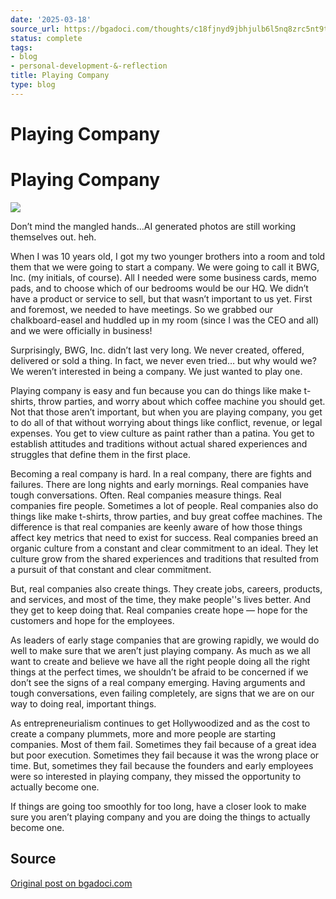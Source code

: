 ```yaml
---
date: '2025-03-18'
source_url: https://bgadoci.com/thoughts/c18fjnyd9jbhjulb6l5nq8zrc5nt9t
status: complete
tags:
- blog
- personal-development-&-reflection
title: Playing Company
type: blog
---
```


# Playing Company

# Playing Company

![](images/large_playing_company_6b9d429ca6.png)

Don’t mind the mangled hands…AI generated photos are still working themselves out. heh.

When I was 10 years old, I got my two younger brothers into a room and told them that we were going to start a company. We were going to call it BWG, Inc. (my initials, of course). All I needed were some business cards, memo pads, and to choose which of our bedrooms would be our HQ. We didn’t have a product or service to sell, but that wasn’t important to us yet. First and foremost, we needed to have meetings. So we grabbed our chalkboard-easel and huddled up in my room (since I was the CEO and all) and we were officially in business!

Surprisingly, BWG, Inc. didn’t last very long. We never created, offered, delivered or sold a thing. In fact, we never even tried… but why would we? We weren’t interested in being a company. We just wanted to play one.

Playing company is easy and fun because you can do things like make t-shirts, throw parties, and worry about which coffee machine you should get. Not that those aren’t important, but when you are playing company, you get to do all of that without worrying about things like conflict, revenue, or legal expenses. You get to view culture as paint rather than a patina. You get to establish attitudes and traditions without actual shared experiences and struggles that define them in the first place.

Becoming a real company is hard. In a real company, there are fights and failures. There are long nights and early mornings. Real companies have tough conversations. Often. Real companies measure things. Real companies fire people. Sometimes a lot of people. Real companies also do things like make t-shirts, throw parties, and buy great coffee machines. The difference is that real companies are keenly aware of how those things affect key metrics that need to exist for success. Real companies breed an organic culture from a constant and clear commitment to an ideal. They let culture grow from the shared experiences and traditions that resulted from a pursuit of that constant and clear commitment.

But, real companies also create things. They create jobs, careers, products, and services, and most of the time, they make people''s lives better. And they get to keep doing that. Real companies create hope — hope for the customers and hope for the employees.

As leaders of early stage companies that are growing rapidly, we would do well to make sure that we aren’t just playing company. As much as we all want to create and believe we have all the right people doing all the right things at the perfect times, we shouldn’t be afraid to be concerned if we don’t see the signs of a real company emerging. Having arguments and tough conversations, even failing completely, are signs that we are on our way to doing real, important things.

As entrepreneurialism continues to get Hollywoodized and as the cost to create a company plummets, more and more people are starting companies. Most of them fail. Sometimes they fail because of a great idea but poor execution. Sometimes they fail because it was the wrong place or time. But, sometimes they fail because the founders and early employees were so interested in playing company, they missed the opportunity to actually become one.

If things are going too smoothly for too long, have a closer look to make sure you aren’t playing company and you are doing the things to actually become one.

## Source
[Original post on bgadoci.com](https://bgadoci.com/thoughts/c18fjnyd9jbhjulb6l5nq8zrc5nt9t)